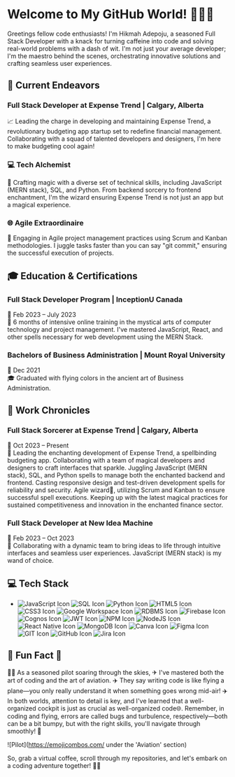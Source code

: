 # Welcome to My GitHub World! 👩‍💻🌐

Greetings fellow code enthusiasts! I'm Hikmah Adepoju, a seasoned Full Stack Developer with a knack for turning caffeine into code and solving real-world problems with a dash of wit. I'm not just your average developer; I'm the maestro behind the scenes, orchestrating innovative solutions and crafting seamless user experiences.

## 🚀 Current Endeavors

### Full Stack Developer at Expense Trend | Calgary, Alberta
📈 Leading the charge in developing and maintaining Expense Trend, a revolutionary budgeting app startup set to redefine financial management. Collaborating with a squad of talented developers and designers, I'm here to make budgeting cool again!

### 💻 Tech Alchemist
🔧 Crafting magic with a diverse set of technical skills, including JavaScript (MERN stack), SQL, and Python. From backend sorcery to frontend enchantment, I'm the wizard ensuring Expense Trend is not just an app but a magical experience.

### 🌐 Agile Extraordinaire
🔄 Engaging in Agile project management practices using Scrum and Kanban methodologies. I juggle tasks faster than you can say "git commit," ensuring the successful execution of projects.

## 🎓 Education & Certifications

### Full Stack Developer Program | InceptionU Canada
📅 Feb 2023 – July 2023  
🚀 6 months of intensive online training in the mystical arts of computer technology and project management. I've mastered JavaScript, React, and other spells necessary for web development using the MERN Stack.

### Bachelors of Business Administration | Mount Royal University
📅 Dec 2021  
🎓 Graduated with flying colors in the ancient art of Business Administration.

## 💼 Work Chronicles

### Full Stack Sorcerer at Expense Trend | Calgary, Alberta
📅 Oct 2023 – Present  
🚀 Leading the enchanting development of Expense Trend, a spellbinding budgeting app. Collaborating with a team of magical developers and designers to craft interfaces that sparkle. Juggling JavaScript (MERN stack), SQL, and Python spells to manage both the enchanted backend and frontend. Casting responsive design and test-driven development spells for reliability and security. Agile wizard🔮, utilizing Scrum and Kanban to ensure successful spell executions. Keeping up with the latest magical practices for sustained competitiveness and innovation in the enchanted finance sector.

### Full Stack Developer at New Idea Machine
🚀 Feb 2023 – Oct 2023  
🌈 Collaborating with a dynamic team to bring ideas to life through intuitive interfaces and seamless user experiences. JavaScript (MERN stack) is my wand of choice.

## 💻 Tech Stack
  - ![JavaScript Icon](https://img.icons8.com/color/48/000000/javascript.png) ![SQL Icon](https://img.icons8.com/color/48/000000/sql.png) ![Python Icon](https://img.icons8.com/color/48/000000/python.png) ![HTML5 Icon](https://img.icons8.com/color/48/000000/html-5.png) ![CSS3 Icon](https://img.icons8.com/color/48/000000/css3.png) ![Google Workspace Icon](https://img.icons8.com/color/48/000000/google-logo.png) ![RDBMS Icon](https://img.icons8.com/color/48/000000/database.png) ![Firebase Icon](https://img.icons8.com/color/48/000000/firebase.png) ![Cognos Icon](https://img.icons8.com/color/48/000000/ibm.png) ![JWT Icon](https://img.icons8.com/color/48/000000/lock-2.png) ![NPM Icon](https://img.icons8.com/color/48/000000/npm.png) ![NodeJS Icon](https://img.icons8.com/color/48/000000/nodejs.png) ![React Native Icon](https://img.icons8.com/color/48/000000/react-native.png) ![MongoDB Icon](https://img.icons8.com/color/48/000000/mongodb.png) ![Canva Icon](https://img.icons8.com/color/48/000000/canva.png) ![Figma Icon](https://img.icons8.com/color/48/000000/figma.png) ![GIT Icon](https://img.icons8.com/color/48/000000/git.png) ![GitHub Icon](https://img.icons8.com/color/48/000000/github--v1.png) ![Jira Icon](https://img.icons8.com/color/48/000000/jira.png)

## 🚗 Fun Fact 🎉

👨‍✈️ As a seasoned pilot soaring through the skies, ✈ I've mastered both the art of coding and the art of aviation. ✈️ They say writing code is like flying a plane—you only really understand it when something goes wrong mid-air! ✈️ In both worlds, attention to detail is key, and I've learned that a well-organized cockpit is just as crucial as well-organized code🌐. Remember, in coding and flying, errors are called bugs and turbulence, respectively—both can be a bit bumpy, but with the right skills, you'll navigate through smoothly! 🛫

![Pilot](https://emojicombos.com/ under the 'Aviation' section)

So, grab a virtual coffee, scroll through my repositories, and let's embark on a coding adventure together! 🚀✨


<!--
**hadep275/hadep275** is a ✨ _special_ ✨ repository because its `README.md` (this file) appears on your GitHub profile.

Here are some ideas to get you started:

- 🔭 I’m currently working on ...
- 🌱 I’m currently learning ...
- 👯 I’m looking to collaborate on ...
- 🤔 I’m looking for help with ...
- 💬 Ask me about ...
- 📫 How to reach me: ...
- 😄 Pronouns: ...
- ⚡ Fun fact: ...
-->
